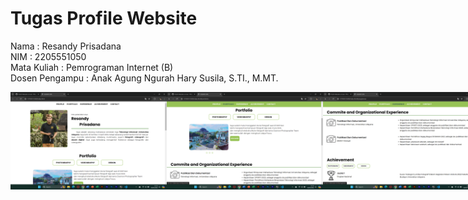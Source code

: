 # Tugas Profile Website

Nama           : Resandy Prisadana <br>
NIM            : 2205551050 <br>
Mata Kuliah    : Pemrograman Internet (B) <br>
Dosen Pengampu : Anak Agung Ngurah Hary Susila, S.TI., M.MT.  <br>
<div style="display:flex;margin:50">
  <img src="./profil.png" width="250" style="display: inline;"/>
  <img src="./portfolio.png" width="250" style="display: inline;"/>
  <img src="./experience.png" width="250" style="display: inline;"/>
  <img src="./achievement.png" width="250" style="display: inline;"/>
  <img src="./contact.png" width="250" style="display: inline;"/>
</div>

